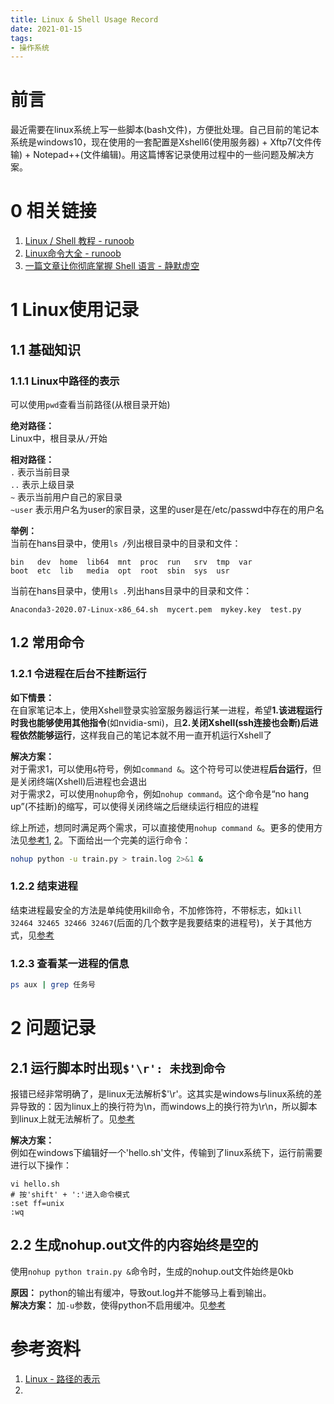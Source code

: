 ```yaml
---
title: Linux & Shell Usage Record
date: 2021-01-15
tags:
- 操作系统
---
```

# 前言
最近需要在linux系统上写一些脚本(bash文件)，方便批处理。自己目前的笔记本系统是windows10，现在使用的一套配置是Xshell6(使用服务器) + Xftp7(文件传输) + Notepad++(文件编辑)。用这篇博客记录使用过程中的一些问题及解决方案。

# 0 相关链接
1. [Linux / Shell 教程 - runoob](https://www.runoob.com/linux/linux-shell.html)
2. [Linux命令大全 - runoob](https://www.runoob.com/linux/linux-command-manual.html)
3. [一篇文章让你彻底掌握 Shell 语言 - 静默虚空](https://www.cnblogs.com/jingmoxukong/p/7867397.html)

# 1 Linux使用记录
## 1.1 基础知识
### 1.1.1 Linux中路径的表示
可以使用```pwd```查看当前路径(从根目录开始)

**绝对路径：**  
Linux中，根目录从```/```开始

**相对路径：**  
```.``` 表示当前目录  
```..``` 表示上级目录  
```~``` 表示当前用户自己的家目录  
```~user``` 表示用户名为user的家目录，这里的user是在/etc/passwd中存在的用户名  

**举例：**  
当前在hans目录中，使用```ls /```列出根目录中的目录和文件：

```
bin   dev  home  lib64  mnt  proc  run   srv  tmp  var
boot  etc  lib   media  opt  root  sbin  sys  usr
```

当前在hans目录中，使用```ls .```列出hans目录中的目录和文件：

```
Anaconda3-2020.07-Linux-x86_64.sh  mycert.pem  mykey.key  test.py
```

## 1.2 常用命令
### 1.2.1 令进程在后台不挂断运行
**如下情景：**  
在自家笔记本上，使用Xshell登录实验室服务器运行某一进程，希望**1.该进程运行时我也能够使用其他指令**(如nvidia-smi)，且**2.关闭Xshell(ssh连接也会断)后进程依然能够运行**，这样我自己的笔记本就不用一直开机运行Xshell了

**解决方案：**  
对于需求1，可以使用```&```符号，例如```command &```。这个符号可以使进程**后台运行**，但是关闭终端(Xshell)后进程也会退出  
对于需求2，可以使用```nohup```命令，例如```nohup command```。这个命令是“no hang up”(不挂断)的缩写，可以使得关闭终端之后继续运行相应的进程

综上所述，想同时满足两个需求，可以直接使用```nohup command &```。更多的使用方法见[参考1](https://www.cnblogs.com/caodneg7/p/12028236.html), [2](https://mp.weixin.qq.com/s/nyT-FPdIUdJUiUCYVGEnTg)。下面给出一个完美的运行命令：  
```bash
nohup python -u train.py > train.log 2>&1 &
```

### 1.2.2 结束进程
结束进程最安全的方法是单纯使用kill命令，不加修饰符，不带标志，如```kill 32464 32465 32466 32467```(后面的几个数字是我要结束的进程号)，关于其他方式，见[参考](https://blog.csdn.net/lechengyuyuan/article/details/16337233)

### 1.2.3 查看某一进程的信息

```bash
ps aux | grep 任务号
```

# 2 问题记录
## 2.1 运行脚本时出现```$'\r': 未找到命令```
报错已经非常明确了，是linux无法解析$'\r'。这其实是windows与linux系统的差异导致的：因为linux上的换行符为\n，而windows上的换行符为\r\n，所以脚本到linux上就无法解析了。见[参考](https://blog.csdn.net/u010416101/article/details/80135293)

**解决方案：**   
例如在windows下编辑好一个'hello.sh'文件，传输到了linux系统下，运行前需要进行以下操作：
```
vi hello.sh
# 按'shift' + ':'进入命令模式
:set ff=unix
:wq
```

## 2.2 生成nohup.out文件的内容始终是空的
使用```nohup python train.py &```命令时，生成的nohup.out文件始终是0kb

**原因：** python的输出有缓冲，导致out.log并不能够马上看到输出。  
**解决方案：** 加```-u```参数，使得python不启用缓冲。见[参考](https://blog.csdn.net/qq_31821675/article/details/78246808)

# 参考资料
1. [Linux - 路径的表示](https://blog.csdn.net/zhangzhebjut/article/details/22977477)
2. 